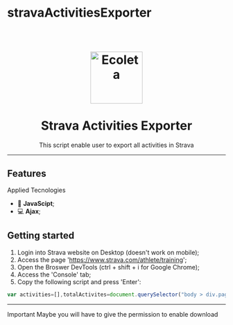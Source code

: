 # stravaActivitiesExporter

<h1 align="center">
<br>
  <img src="https://powerhousebrasil.com.br/wp-content/uploads/2022/01/logo-strava-1.png" alt="Ecoleta" width="120">
<br>
<br>
Strava Activities Exporter
</h1>


<p align="center">This script enable user to export all activities in Strava</p>


[//]: # "Add your gifs/images here:"


<hr />

## Features

[//]: # "Add the features of your project here:"

Applied Tecnologies

- 🧾 **JavaScipt**;
- 💻 **Ajax**;


## Getting started

1. Login into Strava website on Desktop (doesn't work on mobile);
2. Access the page 'https://www.strava.com/athlete/training';
3. Open the Broswer DevTools (ctrl + shift + i for Google Chrome);
4. Access the 'Console' tab;
5. Copy the following script and press 'Enter':


```javascript
var activities=[],totalActivites=document.querySelector("body > div.page.container > form > div.h3.results-summary > div").textContent.replace(".","").split(" ")[0],totalPages=Math.floor(totalActivites/20+1),currentPage=1,done=0;function convertToCSV(a){let b=[Object.keys(a[0])].concat(a);return b.map(a=>Object.values(a).toString()).join("\n")}for(;currentPage<=totalPages;)jQuery.ajax({url:`https://www.strava.com/athlete/training_activities?page=${currentPage}&per_page=20`,dataType:"json",method:"get",success:function(b){for(activity in b.models)activities.push(b.models[activity]);if(done++,console.log(Math.round(100*done/totalPages)+"%"),done>=totalPages){console.log("\nDONE!!!"),console.log("\nIf download didn't started, check browser window to enable permission");let c="",d=Object.keys(activities[0]).join(","),e=activities.map(a=>Object.values(a).join(",")).join("\n");c+=d+"\n"+e;var a=document.createElement("a");a.href="data:text/csv;charset=utf-8,"+encodeURI(c),a.target="_blank",a.download="activites.csv",a.click()}}}),currentPage++
```
<hr />


[//]: # "Add the features of your project here:"
Important
Maybe you will have to give the permission to enable download
